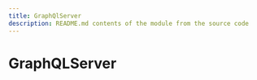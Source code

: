 ```yaml
---
title: GraphQlServer
description: README.md contents of the module from the source code
---
```


# GraphQLServer
